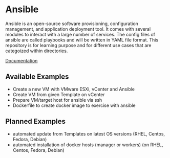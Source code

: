 # Ansible

Ansible is an open-source software provisioning, configuration management, and application deployment tool. It comes with several modules to interact with a large number of services. The config files of ansible are called playbooks and will be written in YAML file format.
This repository is for learning purpose and for different use cases that are categoized within directories.

[Documentation](https://docs.ansible.com/ansible/latest/index.html)

## Available Examples

* Create a new VM with VMware ESXi, vCenter and Ansible
* Create VM from given Template on vCenter
* Prepare VM/target host for ansible via ssh
* Dockerfile to create docker image to exercise with ansible

## Planned Examples

* automated update from Templates on latest OS versions (RHEL, Centos, Fedora, Debian)
* automated installation of docker hosts (manager or workers) (on RHEL, Centos, Fedora, Debian)